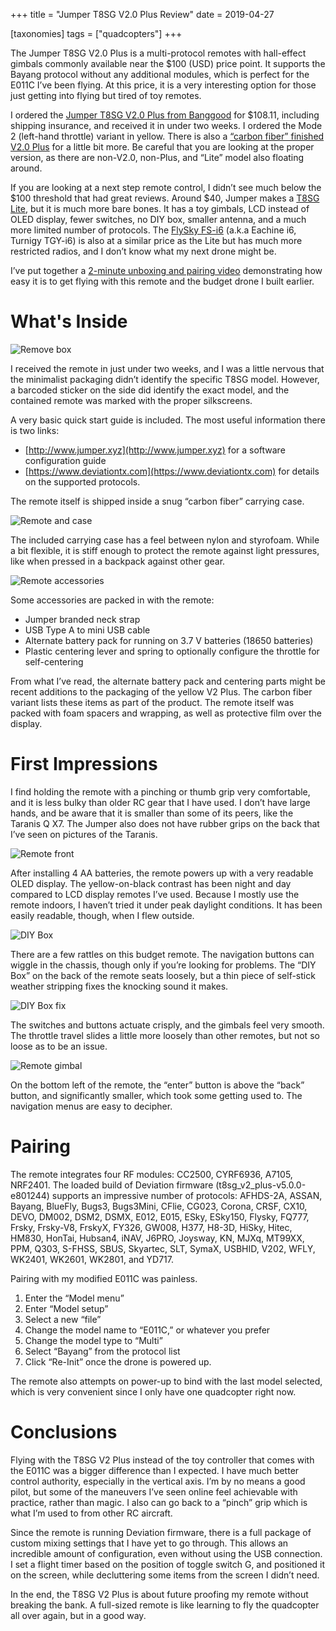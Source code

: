 +++
title = "Jumper T8SG V2.0 Plus Review"
date = 2019-04-27

[taxonomies]
tags = ["quadcopters"]
+++

The Jumper T8SG V2.0 Plus is a multi-protocol remotes with hall-effect gimbals commonly available near the $100 (USD) price point. It supports the Bayang protocol without any additional modules, which is perfect for the E011C I’ve been flying. At this price, it is a very interesting option for those just getting into flying but tired of toy remotes.

<!-- more -->

I ordered the [Jumper T8SG V2.0 Plus from Banggood](https://www.banggood.com/Jumper-T8SG-V2_0-Plus-Hall-Gimbal-Multi-protocol-Advanced-2_7-OLED-Transmitter-for-Flysky-Frsky-p-1257102.html?ID=42482&cur_warehouse=USA&p=9P091027571160201812&custlinkid=249027) for $108.11, including shipping insurance, and received it in under two weeks. I ordered the Mode 2 (left-hand throttle) variant in yellow. There is also a [“carbon fiber” finished V2.0 Plus](https://us.banggood.com/Jumper-T8SG-V2_0-Plus-Carbon-Special-Edition-Hall-Gimbal-Multi-protocol-Advanced-Transmitter-for-Flysky-Frsky-p-1442802.html?p=9P091027571160201812&custlinkid=249029) for a little bit more. Be careful that you are looking at the proper version, as there are non-V2.0, non-Plus, and “Lite” model also floating around.

If you are looking at a next step remote control, I didn’t see much below the $100 threshold that had great reviews. Around $40, Jumper makes a [T8SG Lite](https://www.banggood.com/Jumper-T8SG-Lite-Multi-Protocol-12CH-S-FHSS-DeviationTX-Compact-Full-Range-Radio-Transmitter-p-1338229.html?akmClientCountry=America&cur_warehouse=CN&p=9P091027571160201812&custlinkid=257875), but it is much more bare bones. It has a toy gimbals, LCD instead of OLED display, fewer switches, no DIY box, smaller antenna, and a much more limited number of protocols. The [FlySky FS-i6](https://www.banggood.com/FlySky-FS-i6-2_4G-6CH-AFHDS-RC-Transmitter-With-FS-iA6B-Receiver-p-983537.html?rmmds=buy&ID=42482&cur_warehouse=CN&p=9P091027571160201812&custlinkid=257876) (a.k.a Eachine i6, Turnigy TGY-i6) is also at a similar price as the Lite but has much more restricted radios, and I don’t know what my next drone might be.

I’ve put together a [2-minute unboxing and pairing video](https://www.youtube.com/watch?v=5hl1SUkehK8) demonstrating how easy it is to get flying with this remote and the budget drone I built earlier.

# What's Inside

![Remove box](jumper_box_small.jpg)

I received the remote in just under two weeks, and I was a little nervous that the minimalist packaging didn’t identify the specific T8SG model. However, a barcoded sticker on the side did identify the exact model, and the contained remote was marked with the proper silkscreens.

A very basic quick start guide is included. The most useful information there is two links:

* [http://www.jumper.xyz](http://www.jumper.xyz) for a software configuration guide
* [https://www.deviationtx.com](https://www.deviationtx.com) for details on the supported protocols.

The remote itself is shipped inside a snug “carbon fiber” carrying case.

![Remote and case](jumper_case_small.jpg)

The included carrying case has a feel between nylon and styrofoam. While a bit flexible, it is stiff enough to protect the remote against light pressures, like when pressed in a backpack against other gear.

![Remote accessories](jumper_accessories_small.jpg)

Some accessories are packed in with the remote:

* Jumper branded neck strap
* USB Type A to mini USB cable
* Alternate battery pack for running on 3.7 V batteries (18650 batteries)
* Plastic centering lever and spring to optionally configure the throttle for self-centering

From what I’ve read, the alternate battery pack and centering parts might be recent additions to the packaging of the yellow V2 Plus. The carbon fiber variant lists these items as part of the product. The remote itself was packed with foam spacers and wrapping, as well as protective film over the display.

# First Impressions

I find holding the remote with a pinching or thumb grip very comfortable, and it is less bulky than older RC gear that I have used. I don’t have large hands, and be aware that it is smaller than some of its peers, like the Taranis Q X7. The Jumper also does not have rubber grips on the back that I’ve seen on pictures of the Taranis.

![Remote front](jumper_remote_small.jpg)

After installing 4 AA batteries, the remote powers up with a very readable OLED display. The yellow-on-black contrast has been night and day compared to LCD display remotes I’ve used. Because I mostly use the remote indoors, I haven’t tried it under peak daylight conditions. It has been easily readable, though, when I flew outside.

![DIY Box](jumper_diy_box_small.jpg)

There are a few rattles on this budget remote. The navigation buttons can wiggle in the chassis, though only if you’re looking for problems. The “DIY Box” on the back of the remote seats loosely, but a thin piece of self-stick weather stripping fixes the knocking sound it makes.

![DIY Box fix](jumper_diy_box_fix_small.jpg)

The switches and buttons actuate crisply, and the gimbals feel very smooth. The throttle travel slides a little more loosely than other remotes, but not so loose as to be an issue.

![Remote gimbal](jumper_gimbal_small.jpg)

On the bottom left of the remote, the “enter” button is above the “back” button, and significantly smaller, which took some getting used to. The navigation menus are easy to decipher.

# Pairing

The remote integrates four RF modules: CC2500, CYRF6936, A7105, NRF2401. The loaded build of Deviation firmware (t8sg_v2_plus-v5.0.0-e801244) supports an impressive number of protocols: AFHDS-2A, ASSAN, Bayang, BlueFly, Bugs3, Bugs3Mini, CFlie, CG023, Corona, CRSF, CX10, DEVO, DM002, DSM2, DSMX, E012, E015, ESky, ESky150, Flysky, FQ777, Frsky, Frsky-V8, FrskyX, FY326, GW008, H377, H8-3D, HiSky, Hitec, HM830, HonTai, Hubsan4, iNAV, J6PRO, Joysway, KN, MJXq, MT99XX, PPM, Q303, S-FHSS, SBUS, Skyartec, SLT, SymaX, USBHID, V202, WFLY, WK2401, WK2601, WK2801, and YD717.

Pairing with my modified E011C was painless.

1. Enter the “Model menu”
2. Enter “Model setup”
3. Select a new “file”
4. Change the model name to “E011C,” or whatever you prefer
5. Change the model type to “Multi”
6. Select “Bayang” from the protocol list
7. Click “Re-Init” once the drone is powered up.

The remote also attempts on power-up to bind with the last model selected, which is very convenient since I only have one quadcopter right now.

# Conclusions

Flying with the T8SG V2 Plus instead of the toy controller that comes with the E011C was a bigger difference than I expected. I have much better control authority, especially in the vertical axis. I’m by no means a good pilot, but some of the maneuvers I’ve seen online feel achievable with practice, rather than magic. I also can go back to a “pinch” grip which is what I’m used to from other RC aircraft.

Since the remote is running Deviation firmware, there is a full package of custom mixing settings that I have yet to go through. This allows an incredible amount of configuration, even without using the USB connection. I set a flight timer based on the position of toggle switch G, and positioned it on the screen, while decluttering some items from the screen I didn’t need.

In the end, the T8SG V2 Plus is about future proofing my remote without breaking the bank. A full-sized remote is like learning to fly the quadcopter all over again, but in a good way.
